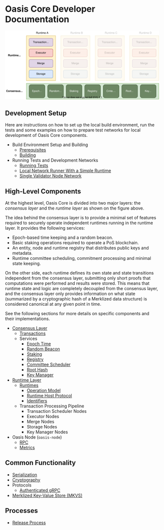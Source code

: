 # Oasis Core Developer Documentation

![Architecture](images/oasis-core-high-level.svg)

## Development Setup

Here are instructions on how to set up the local build environment, run the
tests and some examples on how to prepare test networks for local development of
Oasis Core components.

* Build Environment Setup and Building
  * [Prerequisites](setup/prerequisites.md)
  * [Building](setup/building.md)
* Running Tests and Development Networks
  * [Running Tests](setup/running-tests.md)
  * [Local Network Runner With a Simple Runtime](setup/oasis-net-runner.md)
  * [Single Validator Node Network](setup/single-validator-node-network.md)

## High-Level Components

At the highest level, Oasis Core is divided into two major layers: the
_consensus layer_ and the _runtime layer_ as shown on the figure above.

The idea behind the consensus layer is to provide a minimal set of features
required to securely operate independent runtimes running in the runtime layer.
It provides the following services:

* Epoch-based time keeping and a random beacon.
* Basic staking operations required to operate a PoS blockchain.
* An entity, node and runtime registry that distributes public keys and
  metadata.
* Runtime committee scheduling, commitment processing and minimal state keeping.

On the other side, each runtime defines its own state and state transitions
independent from the consensus layer, submitting only short proofs that
computations were performed and results were stored. This means that runtime
state and logic are completely decoupled from the consensus layer, and the
consensus layer only provides information on what state (summarized by a
cryptographic hash of a Merklized data structure) is considered canonical at any
given point in time.

See the following sections for more details on specific components and their
implementations.

* [Consensus Layer](consensus/index.md)
  * [Transactions](consensus/transactions.md)
  * Services
    * [Epoch Time](consensus/epochtime.md)
    * [Random Beacon](consensus/beacon.md)
    * [Staking](consensus/staking.md)
    * [Registry](consensus/registry.md)
    * [Committee Scheduler](consensus/scheduler.md)
    * [Root Hash](consensus/roothash.md)
    * [Key Manager](consensus/keymanager.md)
* [Runtime Layer](runtime/index.md)
  * [Runtimes](runtime/index.md#runtimes)
    * [Operation Model](runtime/index.md#operation-model)
    * [Runtime Host Protocol](runtime/runtime-host-protocol.md)
    * [Identifiers](runtime/identifiers.md)
  * Transaction Processing Pipeline
    * Transaction Scheduler Nodes
    * Executor Nodes
    * Merge Nodes
    * Storage Nodes
    * Key Manager Nodes
* Oasis Node (`oasis-node`)
  * [RPC](oasis-node/rpc.md)
  * [Metrics](oasis-node/metrics.md)

## Common Functionality

* [Serialization](encoding.md)
* [Cryptography](crypto.md)
* Protocols
  * [Authenticated gRPC](authenticated-grpc.md)
* [Merklized Key-Value Store (MKVS)](mkvs.md)

## Processes

* [Release Process](release-process.md)
